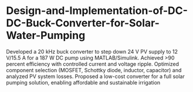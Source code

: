 # Design-and-Implementation-of-DC-DC-Buck-Converter-for-Solar-Water-Pumping
Developed a 20 kHz buck converter to step down 24 V PV supply to 12 V/15.5 A for a 187 W DC pump using
MATLAB/Simulink.
Achieved >90 percent efficiency with controlled current and voltage ripple.
Optimized component selection (MOSFET, Schottky diode, inductor, capacitor) and analyzed PV system losses.
Proposed a low-cost converter for a full solar pumping solution, enabling affordable and sustainable irrigation

